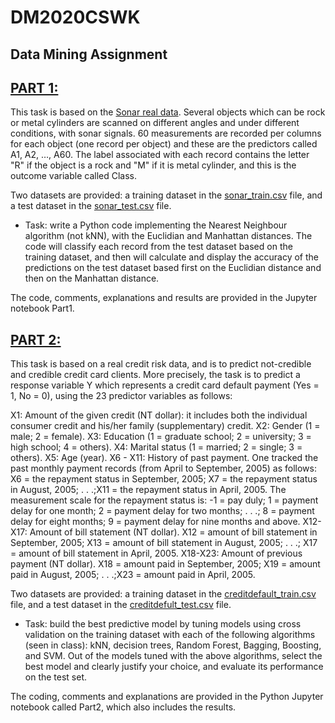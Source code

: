 # DM2020CSWK
## Data Mining Assignment


## [PART 1:](Part1.ipynb)

This task is based on the [Sonar real data](sonar.data). Several objects which can be rock or metal cylinders are scanned on different angles and under different conditions, with sonar signals. 60 measurements are recorded per columns for each object (one record per object) and these are the predictors called A1, A2, …, A60. The label associated with each record contains the letter "R" if the object is a rock and "M" if it is metal cylinder, and this is the outcome variable called Class.

Two datasets are provided: a training dataset in the [sonar_train.csv](sonar.data/sonar_train.csv) file, and a test dataset in the [sonar_test.csv](sonar.data/sonar_test.csv) file.

- Task: write a Python code implementing the Nearest Neighbour algorithm (not kNN), with the Euclidian and Manhattan distances. The code will classify each record from the test dataset based on the training dataset, and then will calculate and display the accuracy of the predictions on the test dataset based first on the Euclidian distance and then on the Manhattan distance.

The code, comments, explanations and results are provided in the Jupyter notebook Part1.

## [PART 2:](Part2.ipynb)

This task is based on a real credit risk data, and is to predict not-credible and credible credit card clients. More precisely, the task is to predict a response variable Y which represents a credit card default payment (Yes = 1, No = 0), using the 23 predictor variables as follows:

X1: Amount of the given credit (NT dollar): it includes both the individual consumer credit and his/her family (supplementary) credit.
X2: Gender (1 = male; 2 = female).
X3: Education (1 = graduate school; 2 = university; 3 = high school; 4 = others).
X4: Marital status (1 = married; 2 = single; 3 = others).
X5: Age (year).
X6 - X11: History of past payment. One tracked the past monthly payment records (from April to September, 2005) as follows: X6 = the repayment status in September, 2005; X7 = the repayment status in August, 2005; . . .;X11 = the repayment status in April, 2005. The measurement scale for the repayment status is: -1 = pay duly; 1 = payment delay for one month; 2 = payment delay for two months; . . .; 8 = payment delay for eight months; 9 = payment delay for nine months and above.
X12-X17: Amount of bill statement (NT dollar). X12 = amount of bill statement in September, 2005; X13 = amount of bill statement in August, 2005; . . .; X17 = amount of bill statement in April, 2005.
X18-X23: Amount of previous payment (NT dollar). X18 = amount paid in September, 2005; X19 = amount paid in August, 2005; . . .;X23 = amount paid in April, 2005.

Two datasets are provided: a training dataset in the [creditdefault_train.csv](credit.data/credidefault_train.csv) file, and a test dataset in the [creditdefult_test.csv](credit.data/credidefault_test.csv) file.

- Task: build the best predictive model by tuning models using cross validation on the training dataset with each of the following algorithms (seen in class): kNN, decision trees, Random Forest, Bagging, Boosting, and SVM. Out of the models tuned with the above algorithms, select the best model and clearly justify your choice, and evaluate its performance on the test set.

The coding, comments and explanations are provided in the Python Jupyter notebook called Part2, which also includes the results.
